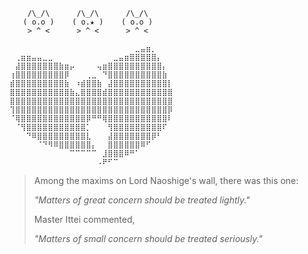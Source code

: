```
    /\_/\      /\_/\      /\_/\     
   ( o.o )    ( o.★ )    ( o.o )    
    > ^ <      > ^ <      > ^ <     

⠀⠀⠀⠀⠀⠀⠀⠀⠀⠀⠀⠀⠀⠀⠀⠀⠀⠀⠀⠀⠀⠀⠀⣀⣤⣶⡀⠀⠀⠀
⠀⢀⣶⣶⣤⣤⣀⣀⠀⠀⠀⠀⠀⠀⠀⠀⠀⠀⠀⣀⣤⣶⣿⣿⣿⣿⣿⡄⠀⠀
⠀⣼⣿⣿⣿⣿⣿⣿⣿⣷⣶⡤⠀⠀⠀⠀⢤⣶⣿⣿⣿⣿⣿⣿⣿⣿⣿⣿⡄⠀
⢰⣿⣿⣿⣿⣿⣿⣿⣿⣿⡿⠀⠀⠀⢀⣀⠀⠙⣿⣿⣿⣿⣿⣿⣿⣿⣿⣿⣷⠀
⣾⣿⣿⣿⣿⣿⣿⣿⣿⣿⣷⠀⠰⣾⣿⣿⣷⠀⣼⣿⣿⣿⣿⣿⣿⣿⣿⣿⣿⡇
⣿⣿⣿⣿⣿⣿⣿⣿⣿⣿⣿⣷⣄⣿⣿⣿⣿⣾⣿⣿⣿⣿⣿⣿⣿⣿⣿⣿⣿⣿
⣿⣿⣿⣿⣿⣿⣿⣿⣿⣿⣿⣿⣿⣿⣿⣿⣿⣿⣿⣿⣿⣿⣿⣿⣿⣿⣿⣿⣿⣿
⢹⣿⣿⣿⣿⣿⣿⣿⣿⣿⣿⣿⣿⣿⣿⣿⣿⣿⣿⣿⣿⣿⣿⣿⣿⣿⣿⣿⣿⡿
⠈⢿⣿⣿⣿⣿⣿⣿⣿⣿⣿⣿⣿⣿⡿⠛⠛⢿⣿⣿⣿⣿⣿⣿⣿⣿⣿⣿⣿⠇
⠀⠈⢻⣿⣿⣿⣿⣿⣿⣿⣿⣿⣿⣿⡁⠀⠀⠀⢻⣿⣿⣿⣿⣿⣿⣿⣿⣿⠏⠀
⠀⠀⠀⠙⠿⣿⣿⣿⣿⣿⣿⣿⣿⣿⣇⠀⠀⠀⣼⣿⣿⣿⣿⣿⣿⣿⡿⠃⠀⠀
⠀⠀⠀⠀⠀⠈⠙⠻⠿⣿⣿⣿⣿⣿⣿⡄⠀⠀⣿⣿⣿⣿⣿⣿⠿⠋⠀⠀⠀⠀
⠀⠀⠀⠀⠀⠀⠀⠀⠀⠀⠀⠉⠉⠉⠉⠉⠀⣸⣿⣿⣿⠿⠛⠁⠀⠀⠀⠀⠀⠀
⠀⠀⠀⠀⠀⠀⠀⠀⠀⠀⠀⠀⠀⠀⠀⠀⠠⠟⠋⠉⠀⠀⠀⠀⠀⠀⠀⠀⠀⠀
```

> Among the maxims on Lord Naoshige's wall, there was this one:
> 
> *"Matters of great concern should be treated lightly."* 
>
> Master Ittei commented, 
>
> *"Matters of small concern should be treated seriously."*

